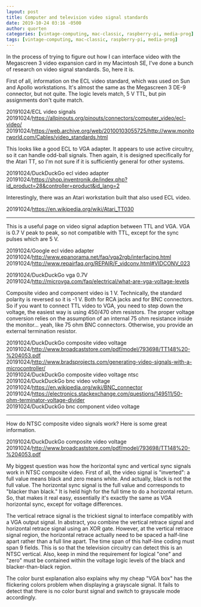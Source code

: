 ```yaml
---
layout: post
title: Computer and television video signal standards
date: 2019-10-24 03:16 -0500
author: quorten
categories: [vintage-computing, mac-classic, raspberry-pi, media-prog]
tags: [vintage-computing, mac-classic, raspberry-pi, media-prog]
---
```


In the process of trying to figure out how I can interface video with
the Megascreen 3 video expansion card in my Macintosh SE, I've done a
bunch of research on video signal standards.  So, here it is.

First of all, information on the ECL video standard, which was used on
Sun and Apollo workstations.  It's almost the same as the Megascreen 3
DE-9 connector, but not quite.  The logic levels match, 5 V TTL, but
pin assignments don't quite match.

20191024/ECL video signals  
20191024/https://allpinouts.org/pinouts/connectors/computer_video/ecl-video/  
20191024/https://web.archive.org/web/20100103055725/http://www.monitorworld.com/Cables/video_standards.html

This looks like a good ECL to VGA adapter.  It appears to use active
circuitry, so it can handle odd-ball signals.  Then again, it is
designed specifically for the Atari TT, so I'm not sure if it is
sufficiently general for other systems.

20191024/DuckDuckGo ecl video adapter  
20191024/https://shop.inventronik.de/index.php?id_product=28&controller=product&id_lang=2

Interestingly, there was an Atari workstation built that also used ECL
video.

20191024/https://en.wikipedia.org/wiki/Atari_TT030

----------

This is a useful page on video signal adaption between TTL and VGA.
VGA is 0.7 V peak to peak, so not compatible with TTL, except for the
sync pulses which are 5 V.

20191024/Google ecl video adapter  
20191024/http://www.epanorama.net/faq/vga2rgb/interfacing.html  
20191024/http://www.repairfaq.org/REPAIR/F_vidconv.html#VIDCONV_023

20191024/DuckDuckGo vga 0.7V  
20191024/http://microvga.com/faq/electrical/what-are-vga-voltage-levels

Composite video and component video is 1 V.  Technically, the standard
polarity is reversed so it is -1 V.  Both for RCA jacks and for BNC
connectors.  So if you want to connect TTL video to VGA, you need to
step down the voltage, the easiest way is using 450/470 ohm resistors.
The proper voltage conversion relies on the assumption of an internal
75 ohm resistance inside the monitor... yeah, like 75 ohm BNC
connectors.  Otherwise, you provide an external termination resistor.

20191024/DuckDuckGo composite video voltage  
20191024/http://www.broadcaststore.com/pdf/model/793698/TT148%20-%204053.pdf  
20191024/http://www.bradsprojects.com/generating-video-signals-with-a-microcontroller/  
20191024/DuckDuckGo composite video voltage ntsc  
20191024/DuckDuckGo bnc video voltage  
20191024/https://en.wikipedia.org/wiki/BNC_connector  
20191024/https://electronics.stackexchange.com/questions/149511/50-ohm-terminator-voltage-divider  
20191024/DuckDuckGo bnc component video voltage

----------

How do NTSC composite video signals work?  Here is some great
information.

20191024/DuckDuckGo composite video voltage  
20191024/http://www.broadcaststore.com/pdf/model/793698/TT148%20-%204053.pdf

My biggest question was how the horizontal sync and vertical sync
signals work in NTSC composite video.  First of all, the video signal
is "inverted": a full value means black and zero means white.  And
actually, black is not the full value.  The horizontal sync signal is
the full value and corresponds to "blacker than black."  It is held
high for the full time to do a horizontal return.  So, that makes it
real easy, essentially it's exactly the same as VGA horizontal sync,
except for voltage differences.

The vertical retrace signal is the trickiest signal to interface
compatibly with a VGA output signal.  In abstract, you combine the
vertical retrace signal and horizontal retrace signal using an XOR
gate.  However, at the vertical retrace signal region, the horizontal
retrace actually need to be spaced a half-line apart rather than a
full line apart.  The time span of this half-line coding must span 9
fields.  This is so that the television circuitry can detect this is
an NTSC vertical.  Also, keep in mind the requirement for logical
"one" and "zero" must be contained within the voltage logic levels of
the black and blacker-than-black region.

The color burst explanation also explains why my cheap "VGA box" has
the flickering colors problem when displaying a grayscale signal.  It
fails to detect that there is no color burst signal and switch to
grayscale mode accordingly.
